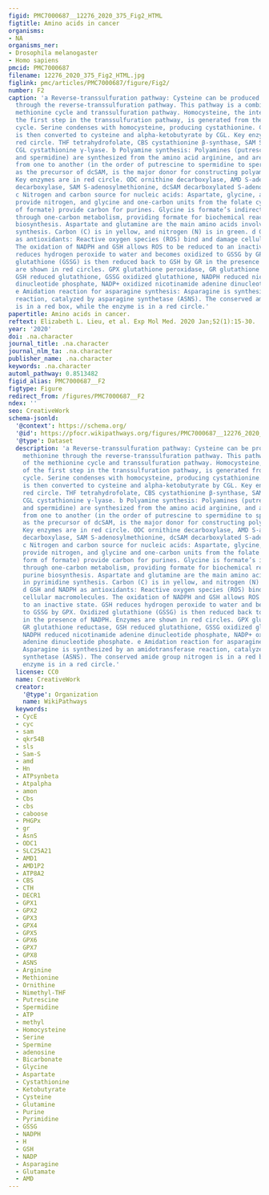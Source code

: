```yaml
---
figid: PMC7000687__12276_2020_375_Fig2_HTML
figtitle: Amino acids in cancer
organisms:
- NA
organisms_ner:
- Drosophila melanogaster
- Homo sapiens
pmcid: PMC7000687
filename: 12276_2020_375_Fig2_HTML.jpg
figlink: pmc/articles/PMC7000687/figure/Fig2/
number: F2
caption: 'a Reverse-transsulfuration pathway: Cysteine can be produced from methionine
  through the reverse-transsulfuration pathway. This pathway is a combination of the
  methionine cycle and transsulfuration pathway. Homocysteine, the intermediate of
  the first step in the transsulfuration pathway, is generated from the methionine
  cycle. Serine condenses with homocysteine, producing cystathionine. Cystathionine
  is then converted to cysteine and alpha-ketobutyrate by CGL. Key enzymes are in
  red circle. THF tetrahydrofolate, CBS cystathionine β-synthase, SAM S-adenosylmethionine,
  CGL cystathionine γ-lyase. b Polyamine synthesis: Polyamines (putrescine, spermine,
  and spermidine) are synthesized from the amino acid arginine, and are converted
  from one to another (in the order of putrescine to spermidine to spermine). SAM,
  as the precursor of dcSAM, is the major donor for constructing polyamine structures.
  Key enzymes are in red circle. ODC ornithine decarboxylase, AMD S-adenosylmethionine
  decarboxylase, SAM S-adenosylmethionine, dcSAM decarboxylated S-adenosylmethionine.
  c Nitrogen and carbon source for nucleic acids: Aspartate, glycine, and glutamine
  provide nitrogen, and glycine and one-carbon units from the folate cycle (as a form
  of formate) provide carbon for purines. Glycine is formate’s indirect precursor
  through one-carbon metabolism, providing formate for biochemical reactions in purine
  biosynthesis. Aspartate and glutamine are the main amino acids involved in pyrimidine
  synthesis. Carbon (C) is in yellow, and nitrogen (N) is in green. d GSH and NADPH
  as antioxidants: Reactive oxygen species (ROS) bind and damage cellular macromolecules.
  The oxidation of NADPH and GSH allows ROS to be reduced to an inactive state. GSH
  reduces hydrogen peroxide to water and becomes oxidized to GSSG by GPX. Oxidized
  glutathione (GSSG) is then reduced back to GSH by GR in the presence of NADPH. Enzymes
  are shown in red circles. GPX glutathione peroxidase, GR glutathione reductase,
  GSH reduced glutathione, GSSG oxidized glutathione, NADPH reduced nicotinamide adenine
  dinucleotide phosphate, NADP+ oxidized nicotinamide adenine dinucleotide phosphate.
  e Amidation reaction for asparagine synthesis: Asparagine is synthesized by an amidotransferase
  reaction, catalyzed by asparagine synthetase (ASNS). The conserved amide group nitrogen
  is in a red box, while the enzyme is in a red circle.'
papertitle: Amino acids in cancer.
reftext: Elizabeth L. Lieu, et al. Exp Mol Med. 2020 Jan;52(1):15-30.
year: '2020'
doi: .na.character
journal_title: .na.character
journal_nlm_ta: .na.character
publisher_name: .na.character
keywords: .na.character
automl_pathway: 0.8513482
figid_alias: PMC7000687__F2
figtype: Figure
redirect_from: /figures/PMC7000687__F2
ndex: ''
seo: CreativeWork
schema-jsonld:
  '@context': https://schema.org/
  '@id': https://pfocr.wikipathways.org/figures/PMC7000687__12276_2020_375_Fig2_HTML.html
  '@type': Dataset
  description: 'a Reverse-transsulfuration pathway: Cysteine can be produced from
    methionine through the reverse-transsulfuration pathway. This pathway is a combination
    of the methionine cycle and transsulfuration pathway. Homocysteine, the intermediate
    of the first step in the transsulfuration pathway, is generated from the methionine
    cycle. Serine condenses with homocysteine, producing cystathionine. Cystathionine
    is then converted to cysteine and alpha-ketobutyrate by CGL. Key enzymes are in
    red circle. THF tetrahydrofolate, CBS cystathionine β-synthase, SAM S-adenosylmethionine,
    CGL cystathionine γ-lyase. b Polyamine synthesis: Polyamines (putrescine, spermine,
    and spermidine) are synthesized from the amino acid arginine, and are converted
    from one to another (in the order of putrescine to spermidine to spermine). SAM,
    as the precursor of dcSAM, is the major donor for constructing polyamine structures.
    Key enzymes are in red circle. ODC ornithine decarboxylase, AMD S-adenosylmethionine
    decarboxylase, SAM S-adenosylmethionine, dcSAM decarboxylated S-adenosylmethionine.
    c Nitrogen and carbon source for nucleic acids: Aspartate, glycine, and glutamine
    provide nitrogen, and glycine and one-carbon units from the folate cycle (as a
    form of formate) provide carbon for purines. Glycine is formate’s indirect precursor
    through one-carbon metabolism, providing formate for biochemical reactions in
    purine biosynthesis. Aspartate and glutamine are the main amino acids involved
    in pyrimidine synthesis. Carbon (C) is in yellow, and nitrogen (N) is in green.
    d GSH and NADPH as antioxidants: Reactive oxygen species (ROS) bind and damage
    cellular macromolecules. The oxidation of NADPH and GSH allows ROS to be reduced
    to an inactive state. GSH reduces hydrogen peroxide to water and becomes oxidized
    to GSSG by GPX. Oxidized glutathione (GSSG) is then reduced back to GSH by GR
    in the presence of NADPH. Enzymes are shown in red circles. GPX glutathione peroxidase,
    GR glutathione reductase, GSH reduced glutathione, GSSG oxidized glutathione,
    NADPH reduced nicotinamide adenine dinucleotide phosphate, NADP+ oxidized nicotinamide
    adenine dinucleotide phosphate. e Amidation reaction for asparagine synthesis:
    Asparagine is synthesized by an amidotransferase reaction, catalyzed by asparagine
    synthetase (ASNS). The conserved amide group nitrogen is in a red box, while the
    enzyme is in a red circle.'
  license: CC0
  name: CreativeWork
  creator:
    '@type': Organization
    name: WikiPathways
  keywords:
  - CycE
  - cyc
  - sam
  - qkr54B
  - sls
  - Sam-S
  - amd
  - Hn
  - ATPsynbeta
  - Atpalpha
  - amon
  - Cbs
  - cbs
  - caboose
  - PHGPx
  - gr
  - AsnS
  - ODC1
  - SLC25A21
  - AMD1
  - AMD1P2
  - ATP8A2
  - CBS
  - CTH
  - DECR1
  - GPX1
  - GPX2
  - GPX3
  - GPX4
  - GPX5
  - GPX6
  - GPX7
  - GPX8
  - ASNS
  - Arginine
  - Methionine
  - Ornithine
  - Nimethyl-THF
  - Putrescine
  - Spermidine
  - ATP
  - methyl
  - Homocysteine
  - Serine
  - Spermine
  - adenosine
  - Bicarbonate
  - Glycine
  - Aspartate
  - Cystathionine
  - Ketobutyrate
  - Cysteine
  - Glutamine
  - Purine
  - Pyrimidine
  - GSSG
  - NADPH
  - H
  - GSH
  - NADP
  - Asparagine
  - Glutamate
  - AMD
---
```

